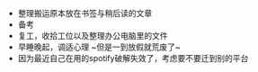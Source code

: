- 整理搬运原本放在书签与稍后读的文章
- 备考
- 复工，收拾工位以及整理办公电脑里的文件
- 早睡晚起，调适心理 ~但是一到放假就荒废了~
- 因为最近自己在用的spotify破解失效了，考虑要不要迁到别的平台